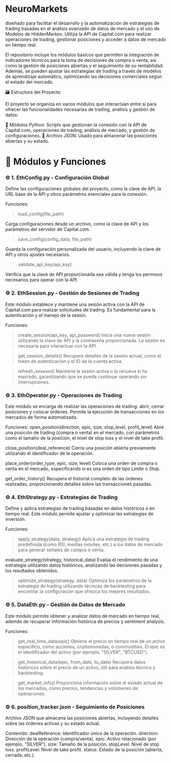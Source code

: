 # NeuroMarkets 


diseñado para facilitar el desarrollo y la automatización de estrategias de trading basadas en el análisis avanzado de datos de mercado y el uso de Modelos de HiddenMarkov. Utiliza la API de Capital.com para realizar operaciones de trading, gestionar posiciones y acceder a datos de mercado en tiempo real.

El repositorio incluye los módulos basicos que permiten la integración de indicadores técnicos para la toma de decisiones de compra o venta, así como la gestión de posiciones abiertas y el seguimiento de su rentabilidad. Además, se pueden ajustar las estrategias de trading a través de modelos de aprendizaje automático, optimizando las decisiones comerciales según el estado del mercado.



🗃️ Estructura del Proyecto

El proyecto se organiza en varios módulos que interactúan entre sí para ofrecer las funcionalidades necesarias de trading, análisis y gestión de datos:

  🐍 Módulos Python: Scripts que gestionan la conexión con la API de Capital.com, operaciones de trading, análisis de mercado, y gestión de configuraciones.
  📑 Archivo JSON: Usado para almacenar las posiciones abiertas y su estado.


# 💽 Módulos y Funciones 

### ⚙️ 1. EthConfig.py - Configuración Global
Define las configuraciones globales del proyecto, como la clave de API, la URL base de la API y otros parámetros esenciales para la conexión.

Funciones:

>load_config(file_path)

Carga configuraciones desde un archivo, como la clave de API y los parámetros del servidor de Capital.com.

>save_config(config_data, file_path)

Guarda la configuración personalizada del usuario, incluyendo la clave de API y otros ajustes necesarios.

>validate_api_key(api_key)

Verifica que la clave de API proporcionada sea válida y tenga los permisos necesarios para operar con la API.



### ⚙️ 2. EthSession.py - Gestión de Sesiones de Trading

Este módulo establece y mantiene una sesión activa con la API de Capital.com para realizar solicitudes de trading. Es fundamental para la autenticación y el manejo de la sesión.

Funciones:

>create_session(api_key, api_password)
Inicia una nueva sesión utilizando la clave de API y la contraseña proporcionada. La sesión es necesaria para interactuar con la API.

>get_session_details()
Recupera detalles de la sesión actual, como el token de autenticación y el ID de la cuenta activa.

>refresh_session()
Mantiene la sesión activa o la renueva si ha expirado, garantizando que se pueda continuar operando sin interrupciones.


### ⚙️  3. EthOperator.py - Operaciones de Trading
Este módulo se encarga de realizar las operaciones de trading: abrir, cerrar posiciones y colocar órdenes. Permite la ejecución de transacciones en los mercados de forma automatizada.

Funciones:
open_position(direction, epic, size, stop_level, profit_level)
Abre una posición de trading (compra o venta) en el mercado, con parámetros como el tamaño de la posición, el nivel de stop loss y el nivel de take profit.

close_position(deal_reference)
Cierra una posición abierta previamente utilizando el identificador de la operación.

place_order(order_type, epic, size, level)
Coloca una orden de compra o venta en el mercado, especificando si es una orden de tipo Límite o Stop.

get_order_history()
Recupera el historial completo de las órdenes realizadas, proporcionando detalles sobre las transacciones pasadas.

### ⚙️  4.  EthStrategy.py - Estrategias de Trading
Define y aplica estrategias de trading basadas en datos históricos o en tiempo real. Este módulo permite ajustar y optimizar las estrategias de inversión.

Funciones:
>apply_strategy(data, strategy)
Aplica una estrategia de trading predefinida (como RSI, medias móviles, etc.) a los datos de mercado para generar señales de compra o venta.

evaluate_strategy(strategy, historical_data)
Evalúa el rendimiento de una estrategia utilizando datos históricos, analizando las decisiones pasadas y los resultados obtenidos.

>optimize_strategy(strategy, data)
Optimiza los parámetros de la estrategia de trading utilizando técnicas de backtesting para encontrar la configuración que ofrezca los mejores resultados.

### ⚙️ 5. DataEth.py - Gestión de Datos de Mercado
Este módulo permite obtener y analizar datos de mercado en tiempo real, además de recuperar información histórica de precios y sentiment analysis.

Funciones:
>get_real_time_data(epic)
Obtiene el precio en tiempo real de un activo específico, como acciones, criptomonedas, o commodities. El epic es el identificador del activo (por ejemplo, "SILVER", "BTCUSD").

>get_historical_data(epic, from_date, to_date)
Recupera datos históricos sobre el precio de un activo, útil para análisis técnico y backtesting.

>get_market_info()
Proporciona información sobre el estado actual de los mercados, como precios, tendencias y volúmenes de operaciones.



### ⚙️  6. position_tracker.json - Seguimiento de Posiciones
Archivo JSON que almacena las posiciones abiertas, incluyendo detalles sobre las órdenes activas y su estado actual.

Contenido:
dealReference: Identificador único de la operación.
direction: Dirección de la operación (compra/venta).
epic: Activo relacionado (por ejemplo, "SILVER").
size: Tamaño de la posición.
stopLevel: Nivel de stop loss.
profitLevel: Nivel de take profit.
status: Estado de la posición (abierta, cerrada, etc.).
